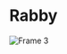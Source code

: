# Rabby

![Frame 3](https://user-images.githubusercontent.com/65251696/150695767-db925765-471e-45ab-aa1c-88aabb39d808.jpg)
